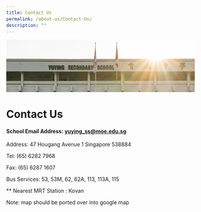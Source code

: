 ```yaml
---
title: Contact Us
permalink: /about-us/Contact-Us/
description: ""
---
```

![](/images/AboutUs.jpg)

Contact Us
==========

#### School Email Address: yuying_ss@moe.edu.sg


Address: 47 Hougang Avenue 1 Singapore 538884  
  
Tel: (65) 6282 7968

Fax: (65) 6287 1607

Bus Services: 53, 53M, 62, 62A, 113, 113A, 115

\*\* Nearest MRT Station : Kovan


Note: map should be ported over into google map